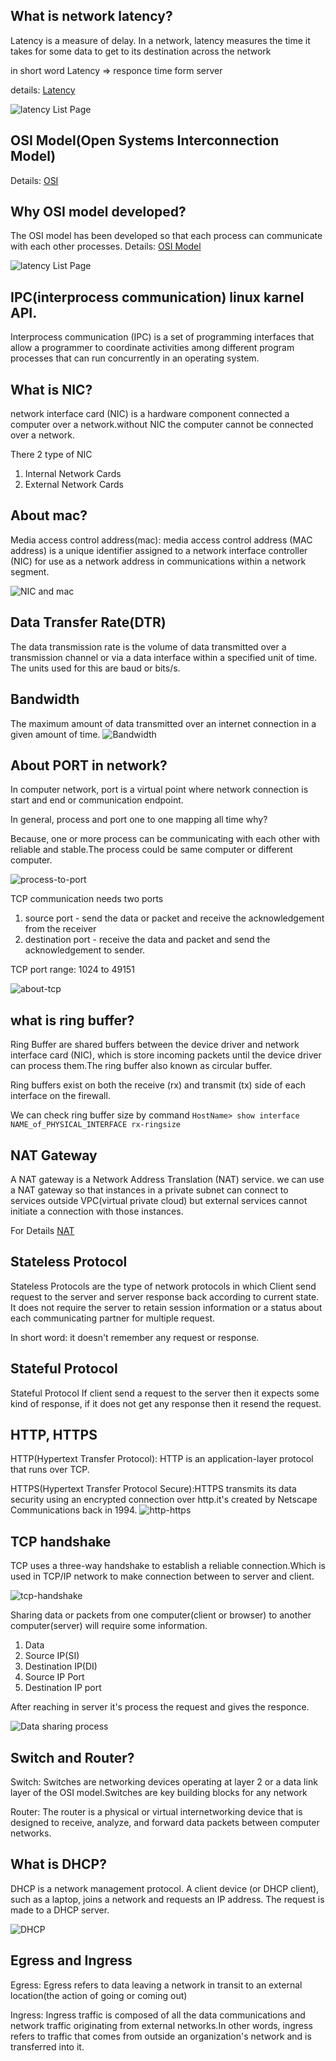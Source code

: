 ## What is network latency?
Latency is a measure of delay.  In a network, latency measures the time it takes for some data to get to its destination across the network

in short word Latency => responce time form server

details: [Latency](https://www.sas.co.uk/blog/what-is-network-latency-how-do-you-use-a-latency-calculator-to-calculate-throughput)

![latency List Page](./docs/images/latency.png)

## OSI Model(Open Systems Interconnection Model)

Details: [OSI](https://www.cloudflare.com/learning/ddos/glossary/open-systems-interconnection-model-osi/)
## Why OSI model developed?

The OSI model has been developed so that each process can communicate with each other processes.
Details: [OSI Model](https://www.giac.org/paper/gsec/1417/osi-model-overview/102634)

![latency List Page](./docs/images/osi_model.png)

## IPC(interprocess communication) linux karnel API.
Interprocess communication (IPC) is a set of programming interfaces that allow a programmer to coordinate activities among different program processes that can run concurrently in an operating system.


## What is NIC?
network interface card (NIC) is a hardware component connected a computer over a network.without NIC the  computer cannot be connected over a network.

There 2 type of NIC
 1. Internal Network Cards
 2. External Network Cards

## About mac?
Media access control address(mac): media access control address (MAC address) is a unique identifier assigned to a network interface controller (NIC) for use as a network address in communications within a network segment.

![NIC and mac](./docs/images/network.png)

## Data Transfer Rate(DTR)
The data transmission rate is the volume of data transmitted over a transmission channel or via a data interface within a specified unit of time. The units used for this are baud or bits/s.

## Bandwidth
The maximum amount of data transmitted over an internet connection in a given amount of time.
![Bandwidth](./docs/images/bandwidth.png)

## About PORT in network?

In computer network, port is a virtual point where network connection is start and end or communication endpoint.

In general, process and port one to one mapping all time why?

Because, one or more process can be communicating with each other with reliable and stable.The process could be same computer or different computer.

![process-to-port](./docs/images/process-to-port.png)

TCP communication needs two ports
  1. source port - send the data or packet and receive the acknowledgement from the receiver
  2. destination port - receive the data and packet and send the acknowledgement to sender.

TCP port range: 1024 to 49151

![about-tcp](./docs/images/tcp-communication.png)

## what is ring buffer?
Ring Buffer are shared buffers between the device driver and network interface card (NIC), which is store incoming packets until the device driver can process them.The ring buffer also known as circular buffer.

Ring buffers exist on both the receive (rx) and transmit (tx) side of each interface on the firewall.

We can check ring buffer size by command
    `HostName> show interface NAME_of_PHYSICAL_INTERFACE rx-ringsize`


## NAT Gateway
A NAT gateway is a Network Address Translation (NAT) service. we can use a NAT gateway so that instances in a private subnet can connect to services outside VPC(virtual private cloud) but external services cannot initiate a connection with those instances. 

For Details [NAT](https://docs.aws.amazon.com/vpc/latest/userguide/vpc-nat-gateway.html)


## Stateless Protocol
Stateless Protocols are the type of network protocols in which Client send request to the server and server response back according to current state. It does not require the server to retain session information or a status about each communicating partner for multiple request.

In short word: it doesn't remember any request or response.

## Stateful Protocol
Stateful Protocol If client send a request to the server then it expects some kind of response, if it does not get any response then it resend the request.

## HTTP, HTTPS

HTTP(Hypertext Transfer Protocol): HTTP is an application-layer protocol that runs over TCP.

HTTPS(Hypertext Transfer Protocol Secure):HTTPS transmits its data security using an encrypted connection over http.it's created by Netscape Communications back in 1994.
![http-https](./docs/images/http-https.png)

## TCP handshake
TCP uses a three-way handshake to establish a reliable connection.Which is used in TCP/IP network to  make connection between to server and client.


![tcp-handshake](./docs/images/tcp-handshake.png)


Sharing data or packets from one computer(client or browser) to another computer(server) will require some information.
  1. Data
  2. Source IP(SI)
  3. Destination IP(DI)
  4. Source IP Port
  5. Destination IP port

After reaching in server it's process the request and gives the responce.

![Data sharing process](./docs/images/full-process.png)

## Switch and Router?

Switch: Switches are networking devices operating at layer 2 or a data link layer of the OSI model.Switches are key building blocks for any network

Router: The router is a physical or virtual internetworking device that is designed to receive, analyze, and forward data packets between computer networks.


##  What is DHCP?
DHCP is a network management protocol. A client device (or DHCP client), such as a laptop, joins a network and requests an IP address. The request is made to a DHCP server.

![DHCP](./docs/images/dhcp.png)

## Egress and Ingress

Egress: Egress refers to data leaving a network in transit to an external location(the action of going or coming out)

Ingress: Ingress traffic is composed of all the data communications and network traffic originating from external networks.In other words, ingress refers to traffic that comes from outside an organization's network and is transferred into it.











